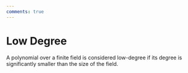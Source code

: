 ```yaml
---
comments: true
---
```


# Low Degree

A polynomial over a finite field is considered low-degree if its degree is significantly smaller than the size of the field.
